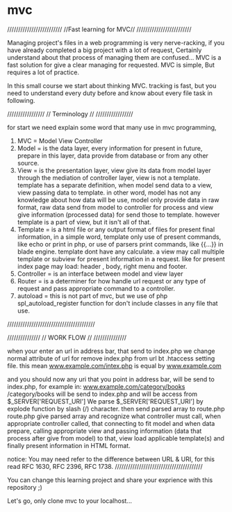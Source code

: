 # mvc
/////////////////////////
//Fast learning for MVC//
/////////////////////////

Managing project's files in a web programming is very nerve-racking,
if you have already completed a big project with a lot of request, Certainly understand about that process of managing them are confused...
MVC is a fast solution for give a clear managing for requested.
MVC is simple, But requires a lot of practice.

In this small course we start about thinking MVC. tracking is fast, but you need to understand every duty before and know about every file task in following.

/////////////////
// Terminology //
/////////////////

for start we need explain some word that many use in mvc programming,

1. MVC = Model View Controller
2. Model = is the data layer, every information for present in future, prepare in this layer, data provide from database or from any other source.
3. View = is the presentation layer, view give its data from model layer through the mediation of controller layer, 
view is not a template. template has a separate definition, when model send data to a view, 
view passing data to template. in other word, model has not any knowledge about how data will be use, 
model only provide data in raw format, 
raw data send from model to controller for process and view give information (processed data) for send those to template. 
however template is a part of view, but it isn't all of that.
4. Template = is a html file or any output format of files for present final information, in a simple word, template only use of present commands, like echo or print in php, or use of parsers print commands, like {{...}} in blade engine.
template dont have any calculate. a view may call multiple template or subview for present information in a request. like for present index page may load: header , body, right menu and footer.
5. Controller = is an interface between model and view layer
6. Router = is a determiner for how handle url request or any type of request and pass appropriate command to a controller.
7. autoload = this is not part of mvc, but we use of php spl_autoload_register function for don't include classes in any file that use.

////////////////////////////////////////

///////////////
// WORK FLOW //
///////////////

when your enter an url in address bar, that send to index.php
we change normal attribute of url for remove index.php from url bt .htaccess setting file.
this mean 
www.example.com/intex.php
is equal by 
www.example.com

and you should now any uri that you point in address bar, will be send to index.php, for example in:
www.example.com/category/books
/category/books
will be send to index.php and will be access from $_SERVER['REQUEST_URI']
We parse $_SERVER['REQUEST_URI'] by explode function by slash (/) character.
then send parsed array to route.php
route.php give parsed array and recognize what controller must call,
when appropriate controller called, that connecting to fit model and when data prepare, calling appropriate view and passing information (data that process after give from model) to that,
view load applicable template(s) and finally present information in HTML format.  


notice: You may need refer to the difference between URL & URI, for this read RFC 1630, RFC 2396, RFC 1738.
////////////////////////////////////////

You can change this learning project and share your exprience with this repository ;)

Let's go, only clone mvc to your localhost...